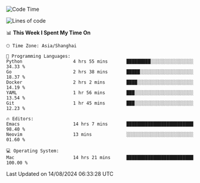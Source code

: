 <!--START_SECTION:waka-->
![Code Time](http://img.shields.io/badge/Code%20Time-2%2C131%20hrs%2029%20mins-blue)

![Lines of code](https://img.shields.io/badge/From%20Hello%20World%20I%27ve%20Written-308.0%20thousand%20lines%20of%20code-blue)

📊 **This Week I Spent My Time On** 

```text
🕑︎ Time Zone: Asia/Shanghai

💬 Programming Languages: 
Python                   4 hrs 55 mins       █████████░░░░░░░░░░░░░░░░   34.33 % 
Go                       2 hrs 38 mins       █████░░░░░░░░░░░░░░░░░░░░   18.37 % 
Docker                   2 hrs 2 mins        ████░░░░░░░░░░░░░░░░░░░░░   14.19 % 
YAML                     1 hr 56 mins        ███░░░░░░░░░░░░░░░░░░░░░░   13.54 % 
Git                      1 hr 45 mins        ███░░░░░░░░░░░░░░░░░░░░░░   12.23 % 

🔥 Editors: 
Emacs                    14 hrs 7 mins       █████████████████████████   98.40 % 
Neovim                   13 mins             ░░░░░░░░░░░░░░░░░░░░░░░░░   01.60 % 

💻 Operating System: 
Mac                      14 hrs 21 mins      █████████████████████████   100.00 % 
```


 Last Updated on 14/08/2024 06:33:28 UTC
<!--END_SECTION:waka-->
